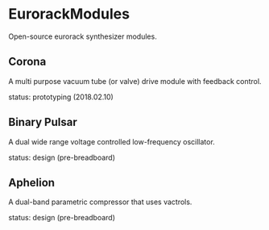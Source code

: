 # EurorackModules
Open-source eurorack synthesizer modules.

## Corona
A multi purpose vacuum tube (or valve) drive module with feedback control.

status: prototyping (2018.02.10)

## Binary Pulsar
A dual wide range voltage controlled low-frequency oscillator.

status: design (pre-breadboard)

## Aphelion
A dual-band parametric compressor that uses vactrols.

status: design (pre-breadboard)
